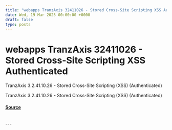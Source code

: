 ```yaml
---
title: "webapps TranzAxis 32411026 - Stored Cross-Site Scripting XSS Authenticated"
date: Wed, 19 Mar 2025 00:00:00 +0000
draft: false
type: posts
---
```

# webapps TranzAxis 32411026 - Stored Cross-Site Scripting XSS Authenticated





TranzAxis 3.2.41.10.26 - Stored Cross-Site Scripting (XSS) (Authenticated)

TranzAxis 3.2.41.10.26 - Stored Cross-Site Scripting (XSS) (Authenticated)

#### [Source](https://www.exploit-db.com/exploits/52086)

<br/>
---
